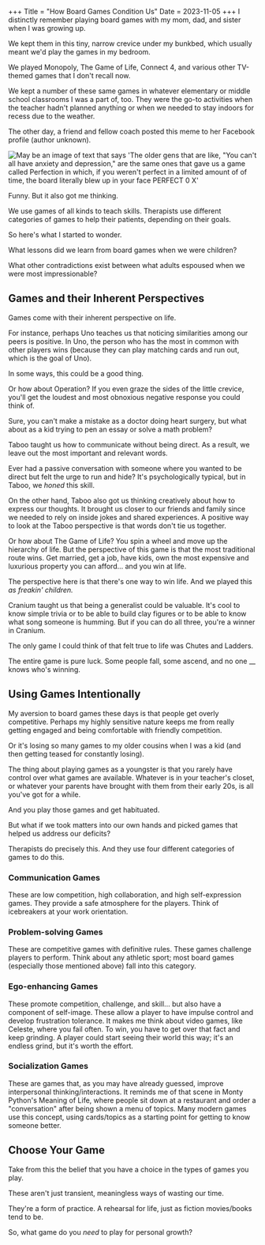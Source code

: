 +++
Title = "How Board Games Condition Us"
Date = 2023-11-05
+++
I distinctly remember playing board games with my mom, dad, and sister when I was growing up.

We kept them in this tiny, narrow crevice under my bunkbed, which usually meant we'd play the games in my bedroom.

We played Monopoly, The Game of Life, Connect 4, and various other TV-themed games that I don't recall now.

We kept a number of these same games in whatever elementary or middle school classrooms I was a part of, too. They were the go-to activities when the teacher hadn't planned anything or when we needed to stay indoors for recess due to the weather.

The other day, a friend and fellow coach posted this meme to her Facebook profile (author unknown). 

![May be an image of text that says 'The older gens that are like, "You can't *all* have anxiety and depression," are the same ones that gave us a game called Perfection in which, if you weren't perfect in a limited amount of of time, the board literally blew up in your face PERFECT 0 X'](media/May_be_an_image_of_text_that_says_'The_older_gens_that_are_like,_!You_can't_!all!_have_anxiety_and_d.jpg)

Funny. But it also got me thinking.

We use games of all kinds to teach skills. Therapists use different categories of games to help their patients, depending on their goals.

So here's what I started to wonder.

What lessons did we learn from board games when we were children?

What other contradictions exist between what adults espoused when we were most impressionable?

## Games and their Inherent Perspectives
Games come with their inherent perspective on life.

For instance, perhaps Uno teaches us that noticing similarities among our peers is positive. In Uno, the person who has the most in common with other players wins (because they can play matching cards and run out, which is the goal of Uno).

In some ways, this could be a good thing. 

Or how about Operation? If you even graze the sides of the little crevice, you'll get the loudest and most obnoxious negative response you could think of. 

Sure, you can't make a mistake as a doctor doing heart surgery, but what about as a kid trying to pen an essay or solve a math problem? 

Taboo taught us how to communicate without being direct. As a result, we leave out the most important and relevant words.

Ever had a passive conversation with someone where you wanted to be direct but felt the urge to run and hide? It's psychologically typical, but in Taboo, we _honed_ this skill.

On the other hand, Taboo also got us thinking creatively about how to express our thoughts. It brought us closer to our friends and family since we needed to rely on inside jokes and shared experiences. A positive way to look at the Taboo perspective is that words don't tie us together.

Or how about The Game of Life? You spin a wheel and move up the hierarchy of life. But the perspective of this game is that the most traditional route wins. Get married, get a job, have kids, own the most expensive and luxurious property you can afford... and you win at life.

The perspective here is that there's one way to win life. And we played this _as freakin' children._

Cranium taught us that being a generalist could be valuable. It's cool to know simple trivia or to be able to build clay figures or to be able to know what song someone is humming. But if you can do all three, you're a winner in Cranium.

The only game I could think of that felt true to life was Chutes and Ladders.

The entire game is pure luck. Some people fall, some ascend, and no one __ knows who's winning.


## Using Games Intentionally
My aversion to board games these days is that people get overly competitive. Perhaps my highly sensitive nature keeps me from really getting engaged and being comfortable with friendly competition.

Or it's losing so many games to my older cousins when I was a kid (and then getting teased for constantly losing). 

The thing about playing games as a youngster is that you rarely have control over what games are available. Whatever is in your teacher's closet, or whatever your parents have brought with them from their early 20s, is all you've got for a while. 

And you play those games and get habituated. 

But what if we took matters into our own hands and picked games that helped us address our deficits?

Therapists do precisely this. And they use four different categories of games to do this.

### Communication Games
These are low competition, high collaboration, and high self-expression games. They provide a safe atmosphere for the players. Think of icebreakers at your work orientation.

### Problem-solving Games
These are competitive games with definitive rules. These games challenge players to perform. Think about any athletic sport; most board games (especially those mentioned above) fall into this category. 

### Ego-enhancing Games
These promote competition, challenge, and skill... but also have a component of self-image. These allow a player to have impulse control and develop frustration tolerance. It makes me think about video games, like Celeste, where you fail often. To win, you have to get over that fact and keep grinding. A player could start seeing their world this way; it's an endless grind, but it's worth the effort.

### Socialization Games
These are games that, as you may have already guessed, improve interpersonal thinking/interactions. It reminds me of that scene in Monty Python's Meaning of Life, where people sit down at a restaurant and order a "conversation" after being shown a menu of topics. Many modern games use this concept, using cards/topics as a starting point for getting to know someone better.

## Choose Your Game
Take from this the belief that you have a choice in the types of games you play. 

These aren't just transient, meaningless ways of wasting our time. 

They're a form of practice. A rehearsal for life, just as fiction movies/books tend to be.

So, what game do you _need_ to play for personal growth? 